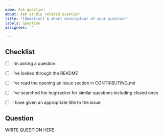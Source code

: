 ```yaml
---
name: Ask question
about: Ask yt-dlp related question
title: "[Question] A short description of your question"
labels: question
assignees: ''

---
```


<!--

######################################################################
  WARNING!
  IGNORING THE FOLLOWING TEMPLATE WILL RESULT IN ISSUE CLOSED AS INCOMPLETE
######################################################################

-->


## Checklist

<!--
Carefully read and work through this check list in order to prevent the most common mistakes and misuse of yt-dlp:
- Look through the README (https://github.com/yt-dlp/yt-dlp)
- Read "opening an issue" section in CONTRIBUTING.md: https://github.com/yt-dlp/yt-dlp/blob/master/CONTRIBUTING.md#opening-an-issue
- Search the bugtracker for similar questions: https://github.com/yt-dlp/yt-dlp/issues
- Finally, put x into all relevant boxes like this [x] (Dont forget to delete the empty space)
-->

- [ ] I'm asking a question
- [ ] I've looked through the README
- [ ] I've read the opening an issue section in CONTRIBUTING.md
- [ ] I've searched the bugtracker for similar questions including closed ones
- [ ] I have given an appropriate title to the issue


## Question

<!--
Ask your question in an arbitrary form. Please make sure it's worded well enough to be understood, see https://github.com/yt-dlp/yt-dlp.
-->

WRITE QUESTION HERE
